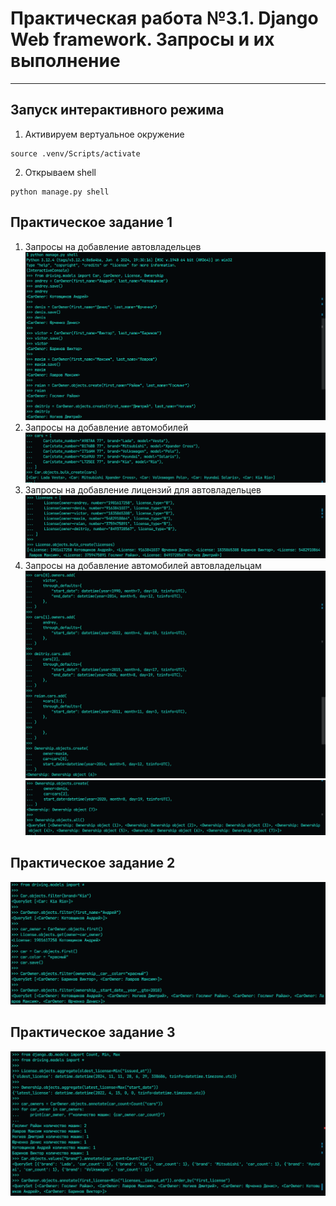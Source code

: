 # Практическая работа №3.1. Django Web framework. Запросы и их выполнение

---

## Запуск интерактивного режима

1. Активируем вертуальное окружение

```
source .venv/Scripts/activate
```

2. Открываем shell

```
python manage.py shell
```

## Практическое задание 1

1. Запросы на добавление автовладельцев
   ![Photo](assets/create_carowners.png)
2. Запросы на добавление автомобилей
   ![Photo](assets/create_cars.png)
3. Запросы на добавление лицензий для автовладельцев
   ![Photo](assets/create_license.png)
4. Запросы на добавление автомобилей автовладельцам
   ![Photo](assets/add_cars_to_owners_1.png)
   ![Photo](assets/add_cars_to_owners_2.png)

## Практическое задание 2

![Photo](assets/practical_work_2.png)

## Практическое задание 3

![Photo](assets/practical_work_3_aggregations.png)
